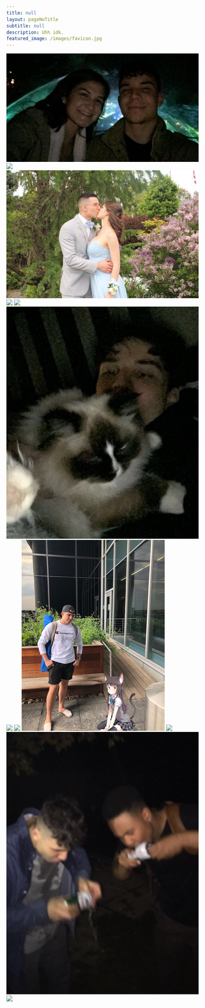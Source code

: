 ```yaml
---
title: null
layout: pageNoTitle
subtitle: null
description: Uhh idk.
featured_image: /images/favicon.jpg
---
```

<script type="text/javascript">
	console.log("Train by day, Joe Rogan by night!")
</script>

<div class="gallery" data-columns="3">
	<img src="/images/about/me1.JPG">
    <img src="https://media.giphy.com/media/lDmsGbXcCuyOI/giphy.gif">
	<img src="/images/about/me2.JPG">
    <img src="/images/about/IMG_0862.jpg">
    <img src="https://media.giphy.com/media/st8fJ8DagstRm/giphy.gif">
	<img src="/images/about/me4.JPG">
    <img src="https://media.giphy.com/media/W5D9oEAJvOHaE/200.gif">
    <img src="http://45.media.tumblr.com/22af44e126286e681fac01edbbd558da/tumblr_no6dwrhKK41tzye0xo3_1280.gif">
    <img src="/images/about/IMG_1079.png">
    <img src="https://media1.giphy.com/media/R1c7rUJA7uMoM/giphy.gif">
	<img src="/images/about/me6.JPG">
    <img src="https://media.giphy.com/media/bXbwe3elqW9DW/giphy.gif">
</div>
